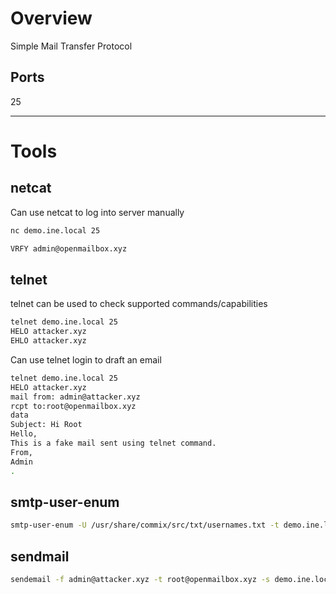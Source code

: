 # Overview
Simple Mail Transfer Protocol

## Ports
25

---

# Tools
## netcat
Can use netcat to log into server manually
```bash
nc demo.ine.local 25
```

```bash
VRFY admin@openmailbox.xyz
```

## telnet
telnet can be used to check supported commands/capabilities
```bash
telnet demo.ine.local 25
HELO attacker.xyz
EHLO attacker.xyz
```

Can use telnet login to draft an email
```bash
telnet demo.ine.local 25
HELO attacker.xyz
mail from: admin@attacker.xyz
rcpt to:root@openmailbox.xyz
data
Subject: Hi Root
Hello,
This is a fake mail sent using telnet command.
From,
Admin
.
```

## smtp-user-enum

```bash
smtp-user-enum -U /usr/share/commix/src/txt/usernames.txt -t demo.ine.local
```

## sendmail

```bash
sendemail -f admin@attacker.xyz -t root@openmailbox.xyz -s demo.ine.local -u Fakemail -m "Hi root, a fake from admin" -o tls=no
```